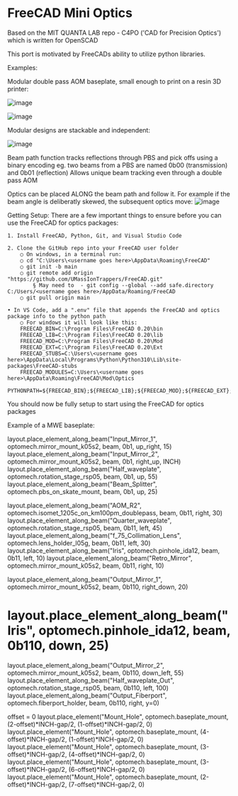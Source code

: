 # FreeCAD Mini Optics

Based on the MIT QUANTA LAB repo - C4PO ('CAD for Precision Optics') which is written for OpenSCAD

This port is motivated by FreeCADs ability to utilize python libraries.

Examples: 

Modular double pass AOM baseplate, small enough to print on a resin 3D printer:

![image](https://user-images.githubusercontent.com/103533593/225905737-54318378-d2fa-444c-aab7-e172df4a0bad.png)

![image](https://user-images.githubusercontent.com/103533593/225906192-615caded-70e3-43de-a46f-c5aa9236dd25.png)

Modular designs are stackable and independent:

![image](https://user-images.githubusercontent.com/103533593/225907411-c28c953b-345c-4921-9965-d5707ece66d7.png)

Beam path function tracks reflections through PBS and pick offs using a binary encoding
eg. two beams from a PBS are named 0b00 (transmission) and 0b01 (reflection)
Allows unique beam tracking even through a double pass AOM

Optics can be placed ALONG the beam path and follow it. For example if the beam angle is deliberatly skewed, the subsequent optics move:
![image](https://user-images.githubusercontent.com/103533593/225908758-4c196c09-486d-4347-9094-3af1f606a397.png)


Getting Setup:
There are a few important things to ensure before you can use the FreeCAD for optics packages:

	1. Install FreeCAD, Python, Git, and Visual Studio Code
	
	2. Clone the GitHub repo into your FreeCAD user folder
		○ On windows, in a terminal run:
		○ cd "C:\Users\<username goes here>\AppData\Roaming\FreeCAD"
		○ git init -b main
		○ git remote add origin "https://github.com/UMassIonTrappers/FreeCAD.git"
			§ May need to  - git config --global --add safe.directory C:/Users/<username goes here>/AppData/Roaming/FreeCAD
		○ git pull origin main
		
	• In VS Code, add a ".env" file that appends the FreeCAD and optics package info to the python path
		○ For windows it will look like this:
		FREECAD_BIN=C:\Program Files\FreeCAD 0.20\bin
		FREECAD_LIB=C:\Program Files\FreeCAD 0.20\lib
		FREECAD_MOD=C:\Program Files\FreeCAD 0.20\Mod
		FREECAD_EXT=C:\Program Files\FreeCAD 0.20\Ext
		FREECAD_STUBS=C:\Users\<username goes here>\AppData\Local\Programs\Python\Python310\Lib\site-packages\FreeCAD-stubs
		FREECAD_MODULES=C:\Users\<username goes here>\AppData\Roaming\FreeCAD\Mod\Optics
		PYTHONPATH=${FREECAD_BIN};${FREECAD_LIB};${FREECAD_MOD};${FREECAD_EXT};${FREECAD_STUBS};${FREECAD_OPTICS};${PYTHONPATH}
		
You should now be fully setup to start using the FreeCAD for optics packages

Example of a MWE baseplate:

layout.place_element_along_beam("Input_Mirror_1", optomech.mirror_mount_k05s2, beam, 0b1, up_right, 15)
layout.place_element_along_beam("Input_Mirror_2", optomech.mirror_mount_k05s2, beam, 0b1, right_up,  INCH)
layout.place_element_along_beam("Half_waveplate", optomech.rotation_stage_rsp05, beam, 0b1, up, 55)
layout.place_element_along_beam("Beam_Splitter", optomech.pbs_on_skate_mount, beam, 0b1, up, 25)

layout.place_element_along_beam("AOM_R2", optomech.isomet_1205c_on_km100pm_doublepass, beam, 0b11, right, 30)
layout.place_element_along_beam("Quarter_waveplate", optomech.rotation_stage_rsp05, beam, 0b11, left, 45)
layout.place_element_along_beam("f_75_Collimation_Lens", optomech.lens_holder_l05g, beam, 0b11, left, 30)
layout.place_element_along_beam("Iris", optomech.pinhole_ida12, beam, 0b11, left, 10)
layout.place_element_along_beam("Retro_Mirror", optomech.mirror_mount_k05s2, beam, 0b11, right, 10)

layout.place_element_along_beam("Output_Mirror_1", optomech.mirror_mount_k05s2, beam, 0b110, right_down, 20)
# layout.place_element_along_beam("Iris", optomech.pinhole_ida12, beam, 0b110, down, 25)
layout.place_element_along_beam("Output_Mirror_2", optomech.mirror_mount_k05s2, beam, 0b110, down_left, 55)
layout.place_element_along_beam("Half_waveplate_Out", optomech.rotation_stage_rsp05, beam, 0b110, left, 100)
layout.place_element_along_beam("Output_Fiberport", optomech.fiberport_holder, beam, 0b110, right, y=0)

offset = 0
layout.place_element("Mount_Hole", optomech.baseplate_mount, (2-offset)*INCH-gap/2, (1-offset)*INCH-gap/2, 0)
layout.place_element("Mount_Hole", optomech.baseplate_mount, (4-offset)*INCH-gap/2, (1-offset)*INCH-gap/2, 0)
layout.place_element("Mount_Hole", optomech.baseplate_mount, (3-offset)*INCH-gap/2, (4-offset)*INCH-gap/2, 0)
layout.place_element("Mount_Hole", optomech.baseplate_mount, (3-offset)*INCH-gap/2, (6-offset)*INCH-gap/2, 0)
layout.place_element("Mount_Hole", optomech.baseplate_mount, (2-offset)*INCH-gap/2, (7-offset)*INCH-gap/2, 0)

